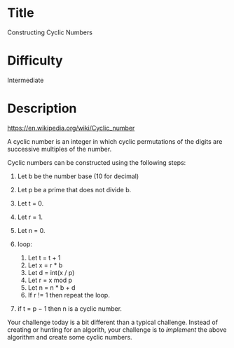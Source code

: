 # Title

Constructing Cyclic Numbers

# Difficulty

Intermediate

# Description

https://en.wikipedia.org/wiki/Cyclic_number 

A cyclic number is an integer in which cyclic permutations of the digits are successive multiples of the number. 

Cyclic numbers can be constructed using the following steps: 

1. Let b be the number base (10 for decimal)
1. Let p be a prime that does not divide b.
1. Let t = 0.
1. Let r = 1.
1. Let n = 0.
1. loop:

    1. Let t = t + 1
    1. Let x = r * b
    1. Let d = int(x / p)
    1. Let r = x mod p
    1. Let n = n * b + d
    1. If r != 1 then repeat the loop.

1. if t = p − 1 then n is a cyclic number.

Your challenge today is a bit different than a typical challenge. Instead of creating or hunting for an algorith, your challenge is to *implement* the above algorithm and create some cyclic numbers. 
